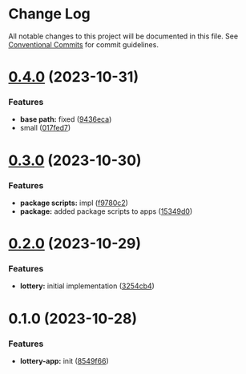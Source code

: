 # Change Log

All notable changes to this project will be documented in this file.
See [Conventional Commits](https://conventionalcommits.org) for commit guidelines.

# [0.4.0](https://github.com/paulAlexSerban/prj--reactjs-component-lib/compare/@prj--reactjs-component-lib/lottery-app@0.3.0...@prj--reactjs-component-lib/lottery-app@0.4.0) (2023-10-31)

### Features

-   **base path:** fixed ([9436eca](https://github.com/paulAlexSerban/prj--reactjs-component-lib/commit/9436ecafd5addb266153737a53f95922733b9a63))
-   small ([017fed7](https://github.com/paulAlexSerban/prj--reactjs-component-lib/commit/017fed7446c5b761e8bd32e1e9ca77aec2ed590f))

# [0.3.0](https://github.com/paulAlexSerban/prj--reactjs-component-lib/compare/@prj--reactjs-component-lib/lottery-app@0.2.0...@prj--reactjs-component-lib/lottery-app@0.3.0) (2023-10-30)

### Features

-   **package scripts:** impl ([f9780c2](https://github.com/paulAlexSerban/prj--reactjs-component-lib/commit/f9780c2896d185c8adf83f5af0782939e799b430))
-   **package:** added package scripts to apps ([15349d0](https://github.com/paulAlexSerban/prj--reactjs-component-lib/commit/15349d0e3d3eac4222a99a42b28d4d67b764557f))

# [0.2.0](https://github.com/paulAlexSerban/prj--reactjs-component-lib/compare/@prj--reactjs-component-lib/lottery-app@0.1.0...@prj--reactjs-component-lib/lottery-app@0.2.0) (2023-10-29)

### Features

-   **lottery:** initial implementation ([3254cb4](https://github.com/paulAlexSerban/prj--reactjs-component-lib/commit/3254cb4d5806aa65f25342a41184c43c01c8cc7f))

# 0.1.0 (2023-10-28)

### Features

-   **lottery-app:** init ([8549f66](https://github.com/paulAlexSerban/prj--reactjs-component-lib/commit/8549f66544931aa542c2765e04ec1dec0007aaad))
